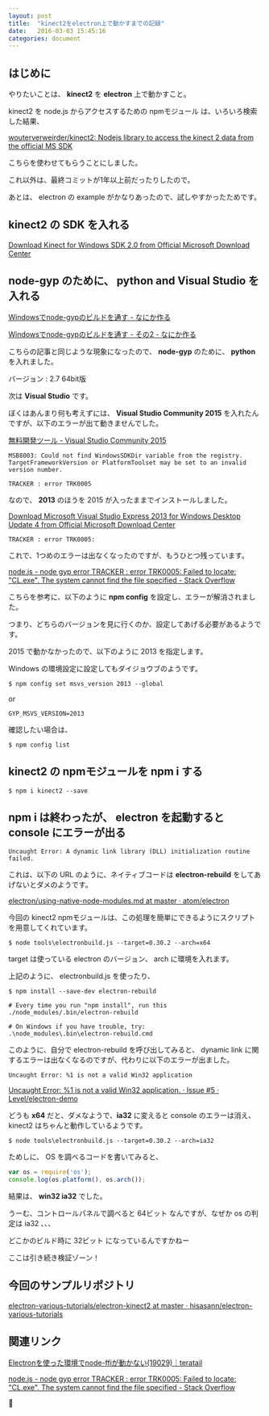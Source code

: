 ```yaml
---
layout: post
title:  "kinect2をelectron上で動かすまでの記録"
date:   2016-03-03 15:45:16
categories: document
---
```


## はじめに

やりたいことは、 **kinect2** を **electron** 上で動かすこと。

kinect2 を node.js からアクセスするための npmモジュール は、いろいろ検索した結果、

[wouterverweirder/kinect2: Nodejs library to access the kinect 2 data from the official MS SDK](https://github.com/wouterverweirder/kinect2)

こちらを使わせてもらうことにしました。

これ以外は、最終コミットが1年以上前だったりしたので。

あとは、 electron の example がかなりあったので、試しやすかったためです。

## kinect2 の SDK を入れる

[Download Kinect for Windows SDK 2.0 from Official Microsoft Download Center](https://www.microsoft.com/en-us/download/details.aspx?id=44561)

## node-gyp のために、 python and Visual Studio を入れる

[Windowsでnode-gypのビルドを通す - なにか作る](http://create-something.hatenadiary.jp/entry/2014/07/13/021655)

[Windowsでnode-gypのビルドを通す - その2 - なにか作る](http://create-something.hatenadiary.jp/entry/2014/07/21/185404)

こちらの記事と同じような現象になったので、 **node-gyp** のために、 **python** を入れました。

バージョン : 2.7 64bit版

次は **Visual Studio** です。

ぼくはあんまり何も考えずには、 **Visual Studio Community 2015** を入れたんですが、以下のエラーが出て動きませんでした。

[無料開発ツール - Visual Studio Community 2015](https://www.visualstudio.com/products/visual-studio-community-vs)

    MSB8003: Could not find WindowsSDKDir variable from the registry.  TargetFrameworkVersion or PlatformToolset may be set to an invalid version number.
    
    TRACKER : error TRK0005

なので、 **2013** のほうを 2015 が入ったままでインストールしました。
  
[Download Microsoft Visual Studio Express 2013 for Windows Desktop Update 4 from Official Microsoft Download Center](https://www.microsoft.com/ja-jp/download/details.aspx?id=44914)

    TRACKER : error TRK0005:

これで、1つめのエラーは出なくなったのですが、もうひとつ残っています。

[node.js - node gyp error TRACKER : error TRK0005: Failed to locate: "CL.exe". The system cannot find the file specified - Stack Overflow](http://stackoverflow.com/questions/33183161/node-gyp-error-tracker-error-trk0005-failed-to-locate-cl-exe-the-system-c)

こちらを参考に、以下のように **npm config** を設定し、エラーが解消されました。

つまり、どちらのバージョンを見に行くのか、設定してあげる必要があるようです。

2015 で動かなかったので、以下のように 2013 を指定します。

Windows の環境設定に設定してもダイジョウブのようです。

    $ npm config set msvs_version 2013 --global

or

    GYP_MSVS_VERSION=2013
  
確認したい場合は、

    $ npm config list

## kinect2 の npmモジュールを npm i する

    $ npm i kinect2 --save

## npm i は終わったが、 electron を起動すると console にエラーが出る

    Uncaught Error: A dynamic link library (DLL) initialization routine failed.
  
これは、以下の URL のように、ネイティブコードは **electron-rebuild** をしてあげないとダメのようです。

[electron/using-native-node-modules.md at master · atom/electron](https://github.com/atom/electron/blob/master/docs/tutorial/using-native-node-modules.md)

今回の kinect2 npmモジュールは、この処理を簡単にできるようにスクリプトを用意してくれています。

    $ node tools\electronbuild.js --target=0.30.2 --arch=x64

target は使っている electron のバージョン、 arch に環境を入れます。

上記のように、 electronbuild.js を使ったり、
  
    $ npm install --save-dev electron-rebuild
    
    # Every time you run "npm install", run this
    ./node_modules/.bin/electron-rebuild
    
    # On Windows if you have trouble, try:
    .\node_modules\.bin\electron-rebuild.cmd

このように、自分で electron-rebuild を呼び出してみると、 dynamic link に関するエラーは出なくなるのですが、代わりに以下のエラーが出ました。

    Uncaught Error: %1 is not a valid Win32 application

[Uncaught Error: %1 is not a valid Win32 application. · Issue #5 · Level/electron-demo](https://github.com/Level/electron-demo/issues/5)

どうも **x64** だと、ダメなようで、**ia32** に変えると console のエラーは消え、 kinect2 はちゃんと動作しているようです。

    $ node tools\electronbuild.js --target=0.30.2 --arch=ia32
    
ためしに、 OS を調べるコードを書いてみると、

```javascript
var os = require('os');
console.log(os.platform(), os.arch());
```

結果は、 **win32 ia32** でした。

うーむ、コントロールパネルで調べると 64ビット なんですが、なぜか os の判定は ia32 、、、

どこかのビルド時に 32ビット になっているんですかねー

ここは引き続き検証ゾーン！

## 今回のサンプルリポジトリ

[electron-various-tutorials/electron-kinect2 at master · hisasann/electron-various-tutorials](https://github.com/hisasann/electron-various-tutorials/tree/master/electron-kinect2)

## 関連リンク

[Electronを使った環境でnode-ffiが動かない(19029)｜teratail](https://teratail.com/questions/19029)

[node.js - node gyp error TRACKER : error TRK0005: Failed to locate: "CL.exe". The system cannot find the file specified - Stack Overflow](http://stackoverflow.com/questions/33183161/node-gyp-error-tracker-error-trk0005-failed-to-locate-cl-exe-the-system-c)

🍜
